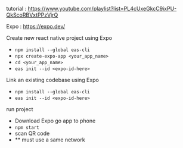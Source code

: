 tutorial : https://www.youtube.com/playlist?list=PL4cUxeGkcC9ixPU-QkScoRBVxtPPzVjrQ <br>

Expo : https://expo.dev/

Create new react native project using Expo <br>
* `npm install --global eas-cli`
* `npx create-expo-app <your_app_name>`
* `cd <your_app_name>`
* `eas init --id <expo-id-here>`

Link an existing codebase using Expo <br>
* `npm install --global eas-cli`
* `eas init --id <expo-id-here>`

run project
* Download Expo go app to phone
* `npm start`
* scan QR code
* ** must use a same network